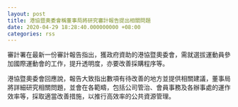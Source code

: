 ```yaml
---
layout: post
title: 港協暨奧委會稱董事局將研究審計報告提出相關問題
date: 2020-04-29 18:28:40.000000000 +08:00
categories: rss
---
```


審計署在最新一份審計報告指出，獲政府資助的港協暨奧委會，需就選拔運動員參加國際運動會的工作，提升透明度，亦要改善採購程序等。

港協暨奧委會回應說，報告大致指出數項有待改善的地方並提供相關建議，董事局將詳細研究相關問題，並會在各範疇，包括公司管治、會員事務及各辦事處的運作效率等，採取適當改善措施，以推行高效率的公共資源管理。
